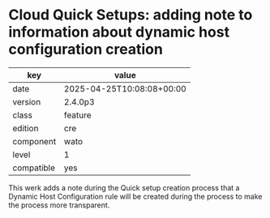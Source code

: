 [//]: # (werk v2)
# Cloud Quick Setups: adding note to information about dynamic host configuration creation

key        | value
---------- | ---
date       | 2025-04-25T10:08:08+00:00
version    | 2.4.0p3
class      | feature
edition    | cre
component  | wato
level      | 1
compatible | yes

This werk adds a note during the Quick setup creation process that a Dynamic Host Configuration
rule will be created during the process to make the process more transparent.
